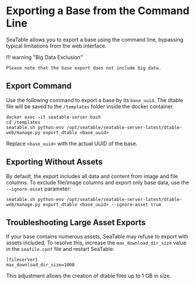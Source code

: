 # Exporting a Base from the Command Line

SeaTable allows you to export a base using the command line, bypassing typical limitations from the web interface.

!!! warning "Big Data Exclusion"

    Please note that the base export does not include big data.

## Export Command

Use the following command to export a base by its `base_uuid`. The dtable file will be saved to the `/templates` folder inside the docker container.

```
docker exec -it seatable-server bash
cd /templates
seatable.sh python-env /opt/seatable/seatable-server-latest/dtable-web/manage.py export_dtable <base_uuid>
```

Replace `<base_uuid>` with the actual UUID of the base.

## Exporting Without Assets

By default, the export includes all data and content from image and file columns. To exclude file/image columns and export only base data, use the `--ignore-asset` parameter:

```
seatable.sh python-env /opt/seatable/seatable-server-latest/dtable-web/manage.py export_dtable <base_uuid> --ignore-asset true
```

## Troubleshooting Large Asset Exports

If your base contains numerous assets, SeaTable may refuse to export with assets included. To resolve this, increase the `max_download_dir_size` value in the `seafile.conf` file and restart SeaTable:

```
[fileserver]
max_download_dir_size=1000
```

This adjustment allows the creation of dtable files up to 1 GB in size.
